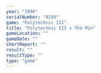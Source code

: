 ```yaml
---
year: "1996"
serialNumber: "0193" 
game: "Polytechnic III"
title: "Polytechnic III v The Min"
gameLocation: ""
gameDate: ""
shortReport: ""
result: ""
resultType: ""
type: "game"
---
```

